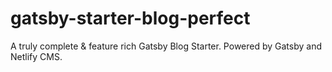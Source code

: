 # gatsby-starter-blog-perfect

A truly complete & feature rich Gatsby Blog Starter. Powered by Gatsby and Netlify CMS.

